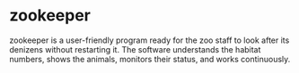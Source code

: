 # zookeeper
zookeeper is a user-friendly program ready for the zoo staff to look after its denizens without restarting it. 
The software understands the habitat numbers, shows the animals, monitors their status, and works continuously.
